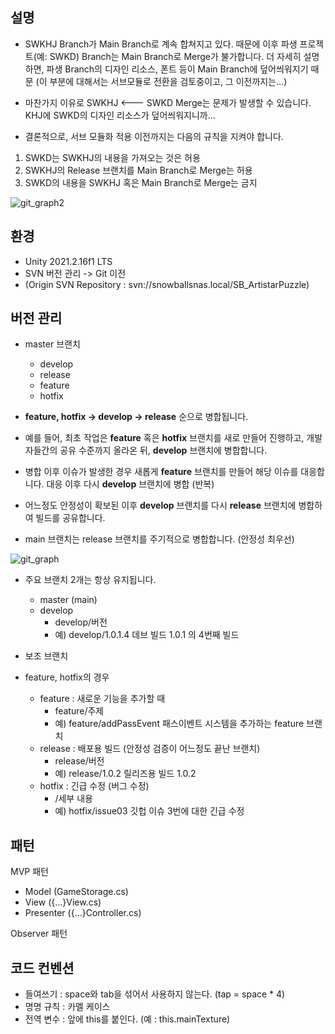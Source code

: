 ## 설명
  - SWKHJ Branch가 Main Branch로 계속 합쳐지고 있다. 때문에 이후 파생 프로젝트(예: SWKD) Branch는 Main Branch로 Merge가 불가합니다. 
    더 자세히 설명하면, 파생 Branch의 디자인 리소스, 폰트 등이 Main Branch에 덮어씌워지기 때문 (이 부분에 대해서는 서브모듈로 전환을 검토중이고, 그 이전까지는...)

  - 마찬가지 이유로 SWKHJ <--- SWKD Merge는 문제가 발생할 수 있습니다. KHJ에 SWKD의 디자인 리소스가 덮어씌워지니까...
  
  - 결론적으로, 서브 모듈화 적용 이전까지는 다음의 규칙을 지켜야 합니다.
  
  1. SWKD는 SWKHJ의 내용을 가져오는 것은 허용
  2. SWKHJ의 Release 브랜치를 Main Branch로 Merge는 허용
  3. SWKD의 내용을 SWKHJ 혹은 Main Branch로 Merge는 금지
  
  ![git_graph2](https://user-images.githubusercontent.com/110382516/187827024-ebe892ee-dfd5-4e42-a49e-a00abcbd38c4.PNG)
  
## 환경

  - Unity 2021.2.16f1 LTS
  - SVN 버전 관리 -> Git 이전
  - (Origin SVN Repository : svn://snowballsnas.local/SB_ArtistarPuzzle)

## 버전 관리
  - master 브랜치
    - develop
    - release
    - feature
    - hotfix

  - **feature, hotfix -> develop -> release** 순으로 병합됩니다.
  - 예를 들어, 최초 작업은 **feature** 혹은 **hotfix** 브랜치를 새로 만들어 진행하고, 개발자들간의 공유 수준까지 올라온 뒤, **develop** 브랜치에 병합합니다.
  - 병합 이후 이슈가 발생한 경우 새롭게 **feature** 브랜치를 만들어 해당 이슈를 대응합니다. 대응 이후 다시 **develop** 브랜치에 병합 (반복)
  - 어느정도 안정성이 확보된 이후 **develop** 브랜치를 다시 **release** 브랜치에 병합하여 빌드를 공유합니다.
  - main 브랜치는 release 브랜치를 주기적으로 병합합니다. (안정성 최우선)

![git_graph](https://user-images.githubusercontent.com/110382516/182572212-a39c47f8-a690-4514-9c4e-d98dc8c8238c.PNG)
  
  - 주요 브랜치 2개는 항상 유지됩니다.
    - master (main)
    - develop
      + develop/버전
      + 예) develop/1.0.1.4 데브 빌드 1.0.1 의 4번째 빌드

  - 보조 브랜치
  - feature, hotfix의 경우
    - feature : 새로운 기능을 추가할 때
      + feature/주제
      + 예) feature/addPassEvent 패스이벤트 시스템을 추가하는 feature 브랜치
    - release : 배포용 빌드 (안정성 검증이 어느정도 끝난 브랜치)
      + release/버전
      + 예) release/1.0.2 릴리즈용 빌드 1.0.2
    - hotfix : 긴급 수정 (버그 수정)
      + /세부 내용
      + 예) hotfix/issue03 깃헙 이슈 3번에 대한 긴급 수정

## 패턴
MVP 패턴

  - Model (GameStorage.cs)
  - View ({...}View.cs)
  - Presenter ({...}Controller.cs)

Observer 패턴

## 코드 컨벤션

  - 들여쓰기 : space와 tab을 섞어서 사용하지 않는다. (tap = space * 4)
  - 명명 규칙 : 카멜 케이스
  - 전역 변수 : 앞에 this를 붙인다. (예 : this.mainTexture)
